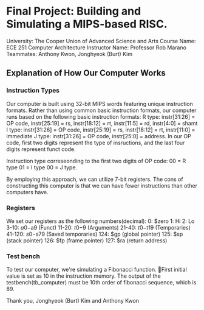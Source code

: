 # Final Project: Building and Simulating a MIPS-based RISC.
University: The Cooper Union of Advanced Science and Arts
Course Name: ECE 251 Computer Architecture
Instructor Name: Professor Rob Marano
Teammates: Anthony Kwon, Jonghyeok (Burt) Kim

## Explanation of How Our Computer Works
### Instruction Types
Our computer is built using 32-bit MIPS words featuring unique instruction formats.
Rather than using common basic instruction formats, our computer runs based on the following basic instruction formats:
R type: instr[31:26] = OP code, instr[25:19] = rs, instr[18:12] = rt, instr[11:5] = rd, instr[4:0] = shamt
I type: instr[31:26] = OP code, instr[25:19] = rs, instr[18:12] = rt, instr[11:0] = immediate
J type: instr[31:26] = OP code, instr[25:0] = address.
In our OP code, first two digits represent the type of insructions, and the last four digits represent funct code. 

Instruction type correseonding to the first two digits of OP code:
	00 = R type
	01 = I type
	00 = J type.

By employing this approach, we can utilize 7-bit registers.
The cons of constructing this computer is that we can have fewer instructions than other computers have.

### Registers
We set our registers as the following numbers(decimal):
0: $zero
1: Hi
2: Lo
3-10: $a0-$a9 (Funct)
11-20: $t0-$9 (Arguments)
21-40: $t0-$t19 (Temporaries)
41-120: $s0-$s79 (Saved temporaries)
124: $gp (global pointer)
125: $sp (stack pointer)
126: $fp (frame pointer)
127: $ra (return address)

### Test bench
To test our computer, we're simulating a Fibonacci function. 
First initial value is set as 10 in the instruction memory.
The output of the testbench(tb_computer) must be 10th order of fibonacci sequence, which is 89.

Thank you,
Jonghyeok (Burt) Kim and Anthony Kwon 
